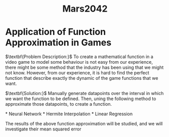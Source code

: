 <div style="text-align: center;">
  <h1>Mars2042</h1>
</div>


<h1>Application of Function Approximation in Games</h1>
<p>$\textbf{Problem Description:}$ To create a mathematical function in a video game to model some behaviour is not easy from our experience, there might be some method that the industry has been using that we might not know. However, from our experience, it is hard to find the perfect function that describe exactly the dynamic of the game functions that we want.</p>

<p>$\textbf{Solution:}$ Manually generate datapoints over the interval in which we want the function to be defined. Then, uning the following method to approximate those datapoints, to create a function.</p>
* Neural Network
* Hermite Interpolation 
* Linear Regression
<p>The results of the above function approximation will be studied, and we will investigate their mean squared error</p>
